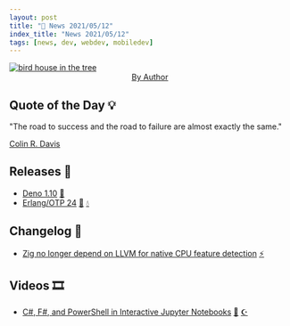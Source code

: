 ```yaml
---
layout: post
title: "📜 News 2021/05/12"
index_title: "News 2021/05/12"
tags: [news, dev, webdev, mobiledev]
---
```


<a href="https://daily-tech-news.github.io/2021/05/12/news.html">
  <img src="https://user-images.githubusercontent.com/430272/99756406-d8441400-2acb-11eb-8bc3-e5f2ba1fd7b8.jpg"
     alt="bird house in the tree"
     class="image">
</a>

<div style="text-align:center">
   <a href="">By Author</a>
</div>

## Quote of the Day 💡

"The road to success and the road to failure are almost exactly the same."

[Colin R. Davis](https://en.wikipedia.org/wiki/Colin_Davis)

## Releases 🥳

- [Deno 1.10](https://deno.com/blog/v1.10) [🔶](https://www.ecma-international.org "#javascript")
- [Erlang/OTP 24](https://blog.erlang.org/My-OTP-24-Highlights/) [📡](https://www.erlang.org "#erlang") [💧](https://elixir-lang.org "#elixirlang")

## Changelog 👀

- [Zig no longer depend on LLVM for native CPU feature detection](https://twitter.com/andy_kelley/status/1392547537718939650) [⚡️](https://ziglang.org "#ziglang")

## Videos 🎞

- [C#, F#, and PowerShell in Interactive Jupyter Notebooks](https://www.youtube.com/watch?v=bfcWSoBGsPA) [🔷](https://fsharp.org "#fsharp #dotnet") [☪️ ](https://docs.microsoft.com/en-us/dotnet/csharp "#csharp #dotnet")


